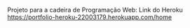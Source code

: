 Projeto para a cadeira de Programação Web: 
Link do Heroku
https://portfolio-heroku-22003179.herokuapp.com/home
